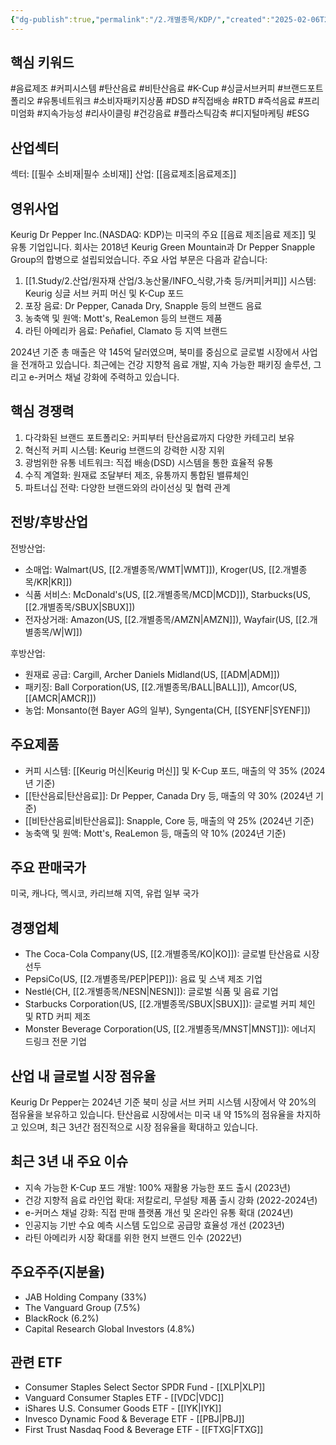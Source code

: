 ```yaml
---
{"dg-publish":true,"permalink":"/2.개별종목/KDP/","created":"2025-02-06T21:25:31.489+09:00","updated":"2025-06-03T20:05:59.725+09:00"}
---
```


## 핵심 키워드

#음료제조 #커피시스템 #탄산음료 #비탄산음료 #K-Cup #싱글서브커피 #브랜드포트폴리오 #유통네트워크 #소비자패키지상품 #DSD #직접배송 #RTD #즉석음료 #프리미엄화 #지속가능성 #리사이클링 #건강음료 #플라스틱감축 #디지털마케팅 #ESG

## 산업섹터

섹터: [[필수 소비재\|필수 소비재]]
산업: [[음료제조\|음료제조]]

## 영위사업

Keurig Dr Pepper Inc.(NASDAQ: KDP)는 미국의 주요 [[음료 제조\|음료 제조]] 및 유통 기업입니다. 회사는 2018년 Keurig Green Mountain과 Dr Pepper Snapple Group의 합병으로 설립되었습니다. 주요 사업 부문은 다음과 같습니다:

1. [[1.Study/2.산업/원자재 산업/3.농산물/INFO_식량,가축 등/커피\|커피]] 시스템: Keurig 싱글 서브 커피 머신 및 K-Cup 포드
2. 포장 음료: Dr Pepper, Canada Dry, Snapple 등의 브랜드 음료
3. 농축액 및 원액: Mott's, ReaLemon 등의 브랜드 제품
4. 라틴 아메리카 음료: Peñafiel, Clamato 등 지역 브랜드

2024년 기준 총 매출은 약 145억 달러였으며, 북미를 중심으로 글로벌 시장에서 사업을 전개하고 있습니다. 최근에는 건강 지향적 음료 개발, 지속 가능한 패키징 솔루션, 그리고 e-커머스 채널 강화에 주력하고 있습니다.

## 핵심 경쟁력

1. 다각화된 브랜드 포트폴리오: 커피부터 탄산음료까지 다양한 카테고리 보유
2. 혁신적 커피 시스템: Keurig 브랜드의 강력한 시장 지위
3. 광범위한 유통 네트워크: 직접 배송(DSD) 시스템을 통한 효율적 유통
4. 수직 계열화: 원재료 조달부터 제조, 유통까지 통합된 밸류체인
5. 파트너십 전략: 다양한 브랜드와의 라이선싱 및 협력 관계

## 전방/후방산업

전방산업:

- 소매업: Walmart(US, [[2.개별종목/WMT\|WMT]]), Kroger(US, [[2.개별종목/KR\|KR]])
- 식품 서비스: McDonald's(US, [[2.개별종목/MCD\|MCD]]), Starbucks(US, [[2.개별종목/SBUX\|SBUX]])
- 전자상거래: Amazon(US, [[2.개별종목/AMZN\|AMZN]]), Wayfair(US, [[2.개별종목/W\|W]])

후방산업:

- 원재료 공급: Cargill, Archer Daniels Midland(US, [[ADM\|ADM]])
- 패키징: Ball Corporation(US, [[2.개별종목/BALL\|BALL]]), Amcor(US, [[AMCR\|AMCR]])
- 농업: Monsanto(현 Bayer AG의 일부), Syngenta(CH, [[SYENF\|SYENF]])

## 주요제품

- 커피 시스템: [[Keurig 머신\|Keurig 머신]] 및 K-Cup 포드, 매출의 약 35% (2024년 기준)
- [[탄산음료\|탄산음료]]: Dr Pepper, Canada Dry 등, 매출의 약 30% (2024년 기준)
- [[비탄산음료\|비탄산음료]]: Snapple, Core 등, 매출의 약 25% (2024년 기준)
- 농축액 및 원액: Mott's, ReaLemon 등, 매출의 약 10% (2024년 기준)

## 주요 판매국가

미국, 캐나다, 멕시코, 카리브해 지역, 유럽 일부 국가

## 경쟁업체

- The Coca-Cola Company(US, [[2.개별종목/KO\|KO]]): 글로벌 탄산음료 시장 선두
- PepsiCo(US, [[2.개별종목/PEP\|PEP]]): 음료 및 스낵 제조 기업
- Nestlé(CH, [[2.개별종목/NESN\|NESN]]): 글로벌 식품 및 음료 기업
- Starbucks Corporation(US, [[2.개별종목/SBUX\|SBUX]]): 글로벌 커피 체인 및 RTD 커피 제조
- Monster Beverage Corporation(US, [[2.개별종목/MNST\|MNST]]): 에너지 드링크 전문 기업

## 산업 내 글로벌 시장 점유율

Keurig Dr Pepper는 2024년 기준 북미 싱글 서브 커피 시스템 시장에서 약 20%의 점유율을 보유하고 있습니다. 탄산음료 시장에서는 미국 내 약 15%의 점유율을 차지하고 있으며, 최근 3년간 점진적으로 시장 점유율을 확대하고 있습니다.

## 최근 3년 내 주요 이슈

- 지속 가능한 K-Cup 포드 개발: 100% 재활용 가능한 포드 출시 (2023년)
- 건강 지향적 음료 라인업 확대: 저칼로리, 무설탕 제품 출시 강화 (2022-2024년)
- e-커머스 채널 강화: 직접 판매 플랫폼 개선 및 온라인 유통 확대 (2024년)
- 인공지능 기반 수요 예측 시스템 도입으로 공급망 효율성 개선 (2023년)
- 라틴 아메리카 시장 확대를 위한 현지 브랜드 인수 (2022년)

## 주요주주(지분율)

- JAB Holding Company (33%)
- The Vanguard Group (7.5%)
- BlackRock (6.2%)
- Capital Research Global Investors (4.8%)

## 관련 ETF

- Consumer Staples Select Sector SPDR Fund - [[XLP\|XLP]]
- Vanguard Consumer Staples ETF - [[VDC\|VDC]]
- iShares U.S. Consumer Goods ETF - [[IYK\|IYK]]
- Invesco Dynamic Food & Beverage ETF - [[PBJ\|PBJ]]
- First Trust Nasdaq Food & Beverage ETF - [[FTXG\|FTXG]]